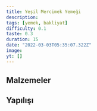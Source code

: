 ```yaml
---
title: Yeşil Mercimek Yemeği
description:
tags: [yemek, bakliyat]
difficulty: 0.1
taste: 0.3
duration: 15
date: "2022-03-03T05:35:07.322Z"
image:
yt: []
---
```


## Malzemeler

## Yapılışı
